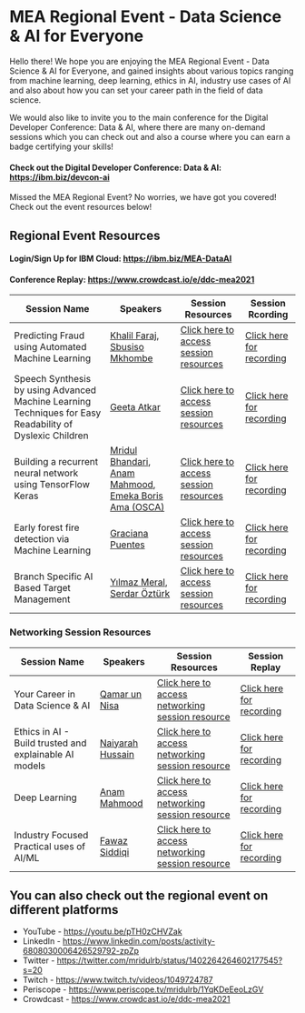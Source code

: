 # MEA Regional Event - Data Science & AI for Everyone

Hello there! We hope you are enjoying the MEA Regional Event - Data Science & AI for Everyone, and gained insights about various topics ranging from machine learning, deep learning, ethics in AI, industry use cases of AI and also about how you can set your career path in the field of data science.

We would also like to invite you to the main conference for the Digital Developer Conference: Data & AI, where there are many on-demand sessions which you can check out and also a course where you can earn a badge certifying your skills!

#### Check out the Digital Developer Conference: Data & AI: https://ibm.biz/devcon-ai

Missed the MEA Regional Event? No worries, we have got you covered! Check out the event resources below!

## Regional Event Resources

#### Login/Sign Up for IBM Cloud: https://ibm.biz/MEA-DataAI

#### Conference Replay: https://www.crowdcast.io/e/ddc-mea2021

|Session Name|Speakers|Session Resources|Session Rcording|
|----|----|----|----|
|Predicting Fraud using Automated Machine Learning|[Khalil Faraj](https://www.linkedin.com/in/khalilfaraj/), [Sbusiso Mkhombe](https://www.linkedin.com/in/sbusisomkhombe/)|[Click here to access session resources](https://github.com/IBMDeveloperMEA/Fraud-Loan-Predictions-using-Automated-Machine-Learning)|[Click here for recording](https://www.crowdcast.io/e/ddc-mea2021/clips/60c0650ac2b24900970a33ce)|
|Speech Synthesis by using Advanced Machine Learning Techniques for Easy Readability of Dyslexic Children|[Geeta Atkar](https://www.linkedin.com/in/geeta-atkar-38ba57146/)|[Click here to access session resources](https://github.com/IBMDeveloperMEA/MEA-Regional-Event-Data-AI/blob/main/slides/Geeta_SpeechSynthesis.pdf)|[Click here for recording](https://www.crowdcast.io/e/ddc-mea2021/clips/60c0637ced2b790094809d7c)|
|Building a recurrent neural network using TensorFlow Keras|[Mridul Bhandari](https://www.linkedin.com/in/mridul-bhandari/), [Anam Mahmood](https://www.linkedin.com/in/anam-mahmood-sheikh/), [Emeka Boris Ama (OSCA)](https://www.linkedin.com/in/emekaboris/)|[Click here to access session resources](https://github.com/IBMDeveloperMEA/Recurrent-Neural-Networks-using-TensorFlow-Keras)|[Click here for recording](https://www.crowdcast.io/e/ddc-mea2021/clips/60c0658d00c2ca00938a34b2)
|Early forest fire detection via Machine Learning|[Graciana Puentes](https://www.linkedin.com/in/graciana-puentes-phd-6070041b/)|[Click here to access session resources](https://github.com/IBMDeveloperMEA/MEA-Regional-Event-Data-AI/blob/main/slides/Forest_Fires.pdf)|[Click here for recording](https://www.crowdcast.io/e/ddc-mea2021/clips/60c0649313215100950eb291)|
|Branch Specific AI Based Target Management|[Yılmaz Meral](https://www.linkedin.com/in/yilmazmeral/), [Serdar Öztürk](https://www.linkedin.com/in/zeynel-serdar-öztürk-141063100/)| [Click here to access session resources](https://github.com/IBMDeveloperMEA/MEA-Regional-Event-Data-AI/blob/main/slides/Yilmaz_Serdar_AI_Based_Target_Management.pdf) |[Click here for recording](https://www.crowdcast.io/e/ddc-mea2021/clips/60c0653ef56311009d6d297a)|

### Networking Session Resources

|Session Name|Speakers|Session Resources|Session Replay|
|----|----|----|----|
|Your Career in Data Science & AI|[Qamar un Nisa](https://www.linkedin.com/in/qamarnisa/)|[Click here to access networking session resource](https://github.com/IBMDeveloperMEA/MEA-Regional-Event-Data-AI/blob/main/slides/Data%20Science%20Career.pdf)|[Click here for recording](https://www.crowdcast.io/e/ddc-mea2021/2)|
|Ethics in AI - Build trusted and explainable AI models|[Naiyarah Hussain](https://www.linkedin.com/in/naiyarah/)|[Click here to access networking session resource](https://github.com/IBMDeveloperMEA/MEA-Regional-Event-Data-AI/blob/main/slides/Ethics%20in%20AI.pdf)|[Click here for recording](https://www.crowdcast.io/e/ddc-mea2021/3)|
|Deep Learning|[Anam Mahmood](https://www.linkedin.com/in/anam-mahmood-sheikh/)|[Click here to access networking session resource](https://github.com/IBMDeveloperMEA/MEA-Regional-Event-Data-AI/blob/main/slides/Deep%20Learning%20Networking.pdf)|[Click here for recording](https://www.crowdcast.io/e/ddc-mea2021/4)|
|Industry Focused Practical uses of AI/ML|[Fawaz Siddiqi](https://www.linkedin.com/in/fawazsiddiqi/)|[Click here to access networking session resource](https://github.com/IBMDeveloperMEA/MEA-Regional-Event-Data-AI/blob/main/slides/Inudstry%20Application%20-%20AI.pdf)|[Click here for recording](https://www.crowdcast.io/e/ddc-mea2021/5)|

## You can also check out the regional event on different platforms
- YouTube - https://youtu.be/pTH0zCHVZak
- LinkedIn - https://www.linkedin.com/posts/activity-6808030006426529792-zpZp
- Twitter - https://twitter.com/mridulrb/status/1402264264602177545?s=20
- Twitch - https://www.twitch.tv/videos/1049724787
- Periscope - https://www.periscope.tv/mridulrb/1YqKDeEeoLzGV
- Crowdcast - https://www.crowdcast.io/e/ddc-mea2021
